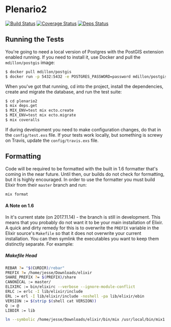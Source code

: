 # Plenario2
[![Build Status](https://travis-ci.org/UrbanCCD-UChicago/plenario2.svg?branch=master)](https://travis-ci.org/UrbanCCD-UChicago/plenario2)
[![Coverage Status](https://coveralls.io/repos/github/UrbanCCD-UChicago/plenario2/badge.svg?branch=master)](https://coveralls.io/github/UrbanCCD-UChicago/plenario2?branch=master)
[![Deps Status](https://beta.hexfaktor.org/badge/all/github/UrbanCCD-UChicago/plenario2.svg)](https://beta.hexfaktor.org/github/UrbanCCD-UChicago/plenario2)

## Running the Tests

You're going to need a local version of Postgres with the PostGIS extension
enabled running. If you need to install it, use Docker and pull the 
`mdillon/postgis` image:

```bash
$ docker pull mdillon/postgis
$ docker run -p 5432:5432 -e POSTGRES_PASSWORD=password mdillon/postgis
```

When you've got that running, cd into the project, install the dependencies,
create and migrate the database, and run the test suite:

```bash
$ cd plenario2
$ mix deps.get
$ MIX_ENV=test mix ecto.create
$ MIX_ENV=test mix ecto.migrate
$ mix coveralls
```

If during development you need to make configuration changes, do that in the
`config/test.exs` file. If your tests work locally, but something is screwy on
Travis, update the `config/travis.exs` file.

## Formatting

Code will be required to be formatted with the built in 1.6 formatter that's 
coming in the near future. Until then, our builds do not check for formatting,
but it is highly encouraged. In order to use the formatter you must build
Elixir from their `master` branch and run:

```bash
mix format
```

#### A Note on 1.6

In it's current state (on 2017.11.14) - the branch is still in development.
This means that you probably do not want it to be your main installation of
Elixir. A quick and dirty remedy for this is to overwrite the `PREFIX`
variable in the Elixir source's `Makefile` so that it does not overwrite
your current installation. You can then symlink the executables you want
to keep them distinctly separate. For example:

##### Makefile Head
```bash
REBAR ?= "$(CURDIR)/rebar"
PREFIX ?= /home/jesse/Downloads/elixir
SHARE_PREFIX ?= $(PREFIX)/share
CANONICAL := master/
ELIXIRC := bin/elixirc --verbose --ignore-module-conflict
ERLC := erlc -I lib/elixir/include
ERL := erl -I lib/elixir/include -noshell -pa lib/elixir/ebin
VERSION := $(strip $(shell cat VERSION))
Q := @
LIBDIR := lib
```

```bash
ln --symbolic /home/jesse/Downloads/elixir/bin/mix /usr/local/bin/mix1.6
```
